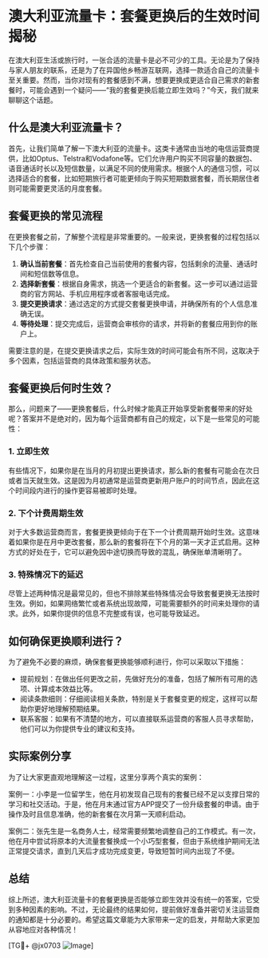 # 澳大利亚流量卡：套餐更换后的生效时间揭秘

在澳大利亚生活或旅行时，一张合适的流量卡是必不可少的工具。无论是为了保持与家人朋友的联系，还是为了在异国他乡畅游互联网，选择一款适合自己的流量卡至关重要。然而，当你对现有的套餐感到不满，想要更换成更适合自己需求的新套餐时，可能会遇到一个疑问——“我的套餐更换后能立即生效吗？”今天，我们就来聊聊这个话题。

## 什么是澳大利亚流量卡？

首先，让我们简单了解一下澳大利亚的流量卡。这类卡通常由当地的电信运营商提供，比如Optus、Telstra和Vodafone等。它们允许用户购买不同容量的数据包、语音通话时长以及短信数量，以满足不同的使用需求。根据个人的通信习惯，可以选择适合的套餐，比如短期旅行者可能更倾向于购买短期数据套餐，而长期居住者则可能需要更灵活的月度套餐。

## 套餐更换的常见流程

在更换套餐之前，了解整个流程是非常重要的。一般来说，更换套餐的过程包括以下几个步骤：

1. **确认当前套餐**：首先检查自己当前使用的套餐内容，包括剩余的流量、通话时间和短信数等信息。
2. **选择新套餐**：根据自身需求，挑选一个更适合的新套餐。这一步可以通过运营商的官方网站、手机应用程序或者客服电话完成。
3. **提交更换请求**：通过选定的方式提交套餐更换申请，并确保所有的个人信息准确无误。
4. **等待处理**：提交完成后，运营商会审核你的请求，并将新的套餐应用到你的账户上。

需要注意的是，在提交更换请求之后，实际生效的时间可能会有所不同，这取决于多个因素，包括运营商的具体政策和服务状态。

## 套餐更换后何时生效？

那么，问题来了——更换套餐后，什么时候才能真正开始享受新套餐带来的好处呢？答案并不是绝对的，因为每个运营商都有自己的规定，以下是一些常见的可能性：

### 1. 立即生效

有些情况下，如果你是在当月的月初提出更换请求，那么新的套餐有可能会在次日或者当天就生效。这是因为月初通常是运营商更新用户账户的时间节点，因此在这个时间段内进行的操作更容易被即时处理。

### 2. 下个计费周期生效

对于大多数运营商而言，套餐更换更倾向于在下一个计费周期开始时生效。这意味着如果你是在月中更改套餐，那么新的套餐将在下个月的第一天才正式启用。这种方式的好处在于，它可以避免因中途切换而导致的混乱，确保账单清晰明了。

### 3. 特殊情况下的延迟

尽管上述两种情况是最常见的，但也不排除某些特殊情况会导致套餐更换无法按时生效。例如，如果网络繁忙或者系统出现故障，可能需要额外的时间来处理你的请求。此外，如果你提供的信息不完整或有误，也可能导致延迟。

## 如何确保更换顺利进行？

为了避免不必要的麻烦，确保套餐更换能够顺利进行，你可以采取以下措施：

- 提前规划：在做出任何更改之前，先做好充分的准备，包括了解所有可用的选项、计算成本效益比等。
- 阅读条款细则：仔细阅读相关条款，特别是关于套餐变更的规定，这样可以帮助你更好地理解预期结果。
- 联系客服：如果有不清楚的地方，可以直接联系运营商的客服人员寻求帮助，他们可以为你提供专业的建议和支持。

## 实际案例分享

为了让大家更直观地理解这一过程，这里分享两个真实的案例：

案例一：小李是一位留学生，他在月初发现自己现有的套餐已经不足以支撑日常的学习和社交活动。于是，他在月末通过官方APP提交了一份升级套餐的申请。由于操作及时且信息准确，他的新套餐在次月第一天顺利启动。

案例二：张先生是一名商务人士，经常需要频繁地调整自己的工作模式。有一次，他在月中尝试将原本的大流量套餐换成一个小巧型套餐，但由于系统维护期间无法正常提交请求，直到几天后才成功完成变更，导致短暂时间内出现了不便。

## 总结

综上所述，澳大利亚流量卡的套餐更换是否能够立即生效并没有统一的答案，它受到多种因素的影响。不过，无论最终的结果如何，提前做好准备并密切关注运营商的通知都是十分必要的。希望这篇文章能为大家带来一定的启发，并帮助大家更加从容地应对各种情况！

[TG💪+ @jx0703 ![Image](https://github.com/user-attachments/assets/dbca1d08-cadb-493c-b0ec-ad6f7a83f270)]